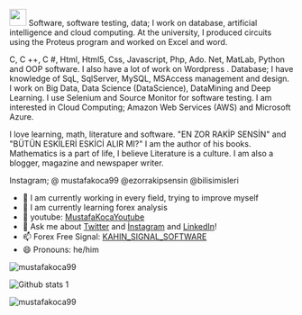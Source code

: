 <img src="https://raw.githubusercontent.com/iampavangandhi/iampavangandhi/master/gifs/Hi.gif" width="30px"> Software, software testing, data; I work on database, artificial intelligence and cloud computing. At the university, I produced circuits using the Proteus program and worked on Excel and word.

C, C ++, C #, Html, Html5, Css, Javascript, Php, Ado. Net, MatLab, Python and OOP software. I also have a lot of work on Wordpress
.
Database; I have knowledge of SqL, SqlServer, MySQL, MSAccess management and design.
I work on Big Data, Data Science (DataScience), DataMining and Deep Learning.
I use Selenium and Source Monitor for software testing.
I am interested in Cloud Computing;
Amazon Web Services (AWS) and Microsoft Azure.

I love learning, math, literature and software. "EN ZOR RAKİP SENSİN" and "BÜTÜN ESKİLERİ ESKİCİ ALIR MI?" I am the author of his books. Mathematics is a part of life, I believe Literature is a culture. I am also a blogger, magazine and newspaper writer.

Instagram;
@ mustafakoca99
@ezorrakipsensin
@bilisimisleri

- 🔭 I am currently working in every field, trying to improve myself
- 🌱 I am currently learning forex analysis
- 🤔 youtube: [MustafaKocaYoutube](https://www.youtube.com/channel/UCEOgptjepYwXTh1wtBlwVgA)
- 💬 Ask me about [Twitter](https://twitter.com/MustafaaKocaa99) and [İnstagram](https://www.instagram.com/enzorrakipsensin/?hl=tr) and [LinkedIn](https://www.linkedin.com/in/mustafa-koca-059bb6178/)!
- 📫 Forex Free Signal: [KAHIN_SIGNAL_SOFTWARE](https://t.me/KahinFreeSignals)
- 😄 Pronouns: he/him

<p><img align="center" src="https://github-readme-stats.vercel.app/api/top-langs?username=mustafakoca99&show_icons=true&locale=tr&layout=compact" alt="mustafakoca99" /></p>

![Github stats 1](https://github-readme-stats.vercel.app/api?username=mustafakoca99&show_icons=true&theme=gradient)

<p><img align="center" src="https://github-readme-streak-stats.herokuapp.com/?user=mustafakoca99&" alt="mustafakoca99" /></p>
